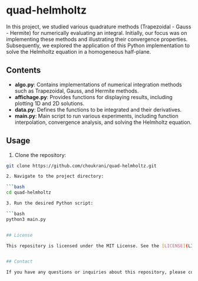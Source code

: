 # quad-helmholtz

In this project, we studied various quadrature methods (Trapezoidal - Gauss - Hermite) for numerically evaluating an integral. Initially, our focus was on implementing these methods and illustrating their convergence properties. Subsequently, we explored the application of this Python implementation to solve the Helmholtz equation in a homogeneous half-plane. 

## Contents

- **algo.py**: Contains implementations of numerical integration methods such as Trapezoidal, Gauss, and Hermite methods.
- **affichage.py**: Provides functions for displaying results, including plotting 1D and 2D solutions.
- **data.py**: Defines the functions to be integrated and their derivatives.
- **main.py**: Main script to run various experiments, including function interpolation, convergence analysis, and solving the Helmholtz equation.

## Usage

1. Clone the repository:

```bash
git clone https://github.com/choukrani/quad-helmholtz.git

2. Navigate to the project directory:

```bash
cd quad-helmholtz

3. Run the desired Python script:

```bash
python3 main.py


## License

This repository is licensed under the MIT License. See the [LICENSE](LICENSE.md) file for details.


## Contact

If you have any questions or inquiries about this repository, please contact [omar.choukrani@insa-rouen.fr](mailto:omar.choukrani@insa-rouen.fr).
